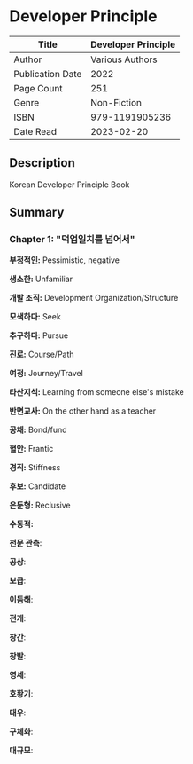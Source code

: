 # Developer Principle

| Title            | Developer Principle |
|------------------|---------------------|
| Author           | Various Authors     |
| Publication Date | 2022                |
| Page Count       | 251                 |
| Genre            | Non-Fiction         |
| ISBN             | 979-1191905236      |
| Date Read        | 2023-02-20          |

## Description

Korean Developer Principle Book

## Summary

### Chapter 1: "덕업일치를 넘어서"

__부정적인:__ Pessimistic, negative

__생소한:__ Unfamiliar

__개발 조직:__ Development Organization/Structure

__모색하다:__ Seek

__추구하다:__ Pursue

__진로:__ Course/Path

__여정:__ Journey/Travel

__타산지석:__ Learning from someone else's mistake

__반면교사:__ On the other hand as a teacher

__공채:__ Bond/fund

__혈안:__ Frantic

__경직:__ Stiffness

__후보:__ Candidate

__은둔형:__ Reclusive

__수동적:__ 

__천문 관측__:

__공상__:

__보급__:

__이듬해__:

__전개__:

__창간__:

__창발__:

__영세__:

__호황기__:

__대우__:

__구체화__:

__대규모__: